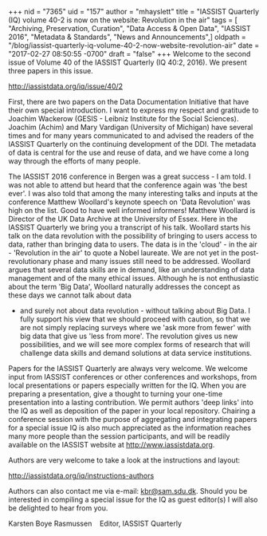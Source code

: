 +++
nid = "7365"
uid = "157"
author = "mhayslett"
title = "IASSIST Quarterly (IQ) volume 40-2 is now on the website:  Revolution in the air"
tags = [ "Archiving, Preservation, Curation", "Data Access & Open Data", "IASSIST 2016", "Metadata & Standards", "News and Announcements",]
oldpath = "/blog/iassist-quarterly-iq-volume-40-2-now-website-revolution-air"
date = "2017-02-27 08:50:55 -0700"
draft = "false"
+++
Welcome to the second issue of Volume 40 of the IASSIST Quarterly (IQ
40:2, 2016). We present three papers in this issue.

<http://iassistdata.org/iq/issue/40/2>

First, there are two papers on the Data Documentation Initiative that
have their own special introduction. I want to express my respect and
gratitude to Joachim Wackerow (GESIS - Leibniz Institute for the Social
Sciences). Joachim (Achim) and Mary Vardigan (University of Michigan)
have several times and for many years communicated to and advised the
readers of the IASSIST Quarterly on the continuing development of the
DDI. The metadata of data is central for the use and reuse of data, and
we have come a long way through the efforts of many people.    

The IASSIST 2016 conference in Bergen was a great success - I am told. I
was not able to attend but heard that the conference again was 'the
best ever'. I was also told that among the many interesting talks and
inputs at the conference Matthew Woollard's keynote speech on 'Data
Revolution' was high on the list. Good to have well informed informers!
Matthew Woollard is Director of the UK Data Archive at the University of
Essex. Here in the IASSIST Quarterly we bring you a transcript of his
talk. Woollard starts his talk on the data revolution with the
possibility of bringing to users access to data, rather than bringing
data to users. The data is in the 'cloud' - in the air - 'Revolution
in the air' to quote a Nobel laureate. We are not yet in the
post-revolutionary phase and many issues still need to be addressed.
Woollard argues that several data skills are in demand, like an
understanding of data management and of the many ethical issues.
Although he is not enthusiastic about the term 'Big Data', Woollard
naturally addresses the concept as these days we cannot talk about data
- and surely not about data revolution - without talking about Big Data.
I fully support his view that we should proceed with caution, so that we
are not simply replacing surveys where we 'ask more from fewer' with
big data that give us 'less from more'. The revolution gives us new
possibilities, and we will see more complex forms of research that will
challenge data skills and demand solutions at data service
institutions.  

Papers for the IASSIST Quarterly are always very welcome. We welcome
input from IASSIST conferences or other conferences and workshops, from
local presentations or papers especially written for the IQ. When you
are preparing a presentation, give a thought to turning your one-time
presentation into a lasting contribution. We permit authors 'deep
links' into the IQ as well as deposition of the paper in your local
repository. Chairing a conference session with the purpose of
aggregating and integrating papers for a special issue IQ is also much
appreciated as the information reaches many more people than the session
participants, and will be readily available on the IASSIST website at
<http://www.iassistdata.org>. 

Authors are very welcome to take a look at the instructions and layout:

<http://iassistdata.org/iq/instructions-authors>

Authors can also contact me via e-mail: <kbr@sam.sdu.dk>. Should you be
interested in compiling a special issue for the IQ as guest editor(s) I
will also be delighted to hear from you.

Karsten Boye Rasmussen   
Editor, IASSIST Quarterly
